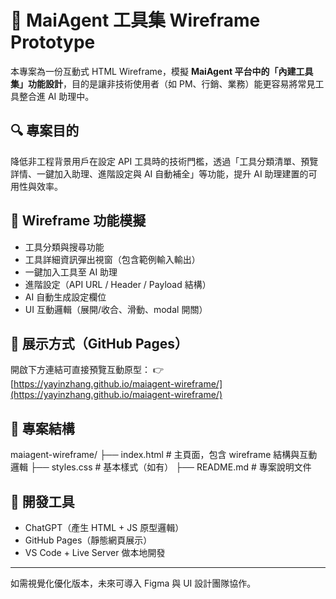 # 🧩 MaiAgent 工具集 Wireframe Prototype

本專案為一份互動式 HTML Wireframe，模擬 **MaiAgent 平台中的「內建工具集」功能設計**，目的是讓非技術使用者（如 PM、行銷、業務）能更容易將常見工具整合進 AI 助理中。

## 🔍 專案目的

降低非工程背景用戶在設定 API 工具時的技術門檻，透過「工具分類清單、預覽詳情、一鍵加入助理、進階設定與 AI 自動補全」等功能，提升 AI 助理建置的可用性與效率。

## 🧱 Wireframe 功能模擬

- 工具分類與搜尋功能
- 工具詳細資訊彈出視窗（包含範例輸入輸出）
- 一鍵加入工具至 AI 助理
- 進階設定（API URL / Header / Payload 結構）
- AI 自動生成設定欄位
- UI 互動邏輯（展開/收合、滑動、modal 開關）

## 🚀 展示方式（GitHub Pages）

開啟下方連結可直接預覽互動原型：
👉 [https://yayinzhang.github.io/maiagent-wireframe/](https://yayinzhang.github.io/maiagent-wireframe/)

## 📁 專案結構
maiagent-wireframe/
├── index.html             # 主頁面，包含 wireframe 結構與互動邏輯
├── styles.css             # 基本樣式（如有）
├── README.md              # 專案說明文件

## 🙌 開發工具

- ChatGPT（產生 HTML + JS 原型邏輯）
- GitHub Pages（靜態網頁展示）
- VS Code + Live Server 做本地開發

---

如需視覺化優化版本，未來可導入 Figma 與 UI 設計團隊協作。
